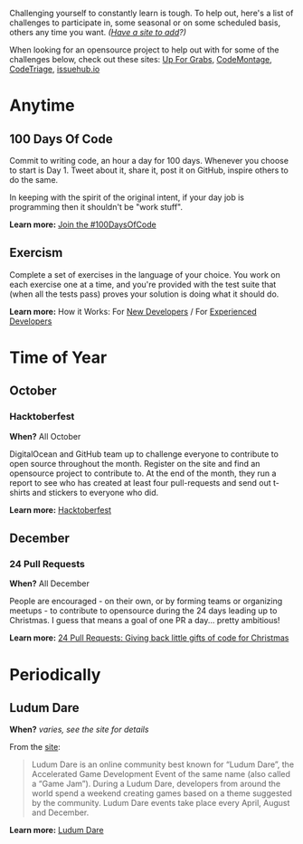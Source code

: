 Challenging yourself to constantly learn is tough. To help out, here's a list of challenges to participate in, some seasonal or on some scheduled basis, others any time you want. *([Have a site to add](CONTRIBUTING.md)?)*

When looking for an opensource project to help out with for some of the challenges below, check out these sites: [Up For Grabs](http://up-for-grabs.net/), [CodeMontage](http://codemontage.com/), [CodeTriage](https://www.codetriage.com/), [issuehub.io](http://issuehub.io/)

# Anytime

## 100 Days Of Code

Commit to writing code, an hour a day for 100 days. Whenever you choose to start is Day 1. Tweet about it, share it, post it on GitHub, inspire others to do the same.

In keeping with the spirit of the original intent, if your day job is programming then it shouldn't be "work stuff".

**Learn more:** [Join the #100DaysOfCode](https://medium.freecodecamp.com/join-the-100daysofcode-556ddb4579e4)

## Exercism

Complete a set of exercises in the language of your choice. You work on each exercise one at a time, and you're provided with the test suite that (when all the tests pass) proves your solution is doing what it should do.

**Learn more:** How it Works: For [New Developers](http://exercism.io/how-it-works/newbie) / For [Experienced Developers](http://exercism.io/how-it-works)

# Time of Year

## October

### Hacktoberfest

**When?** All October

DigitalOcean and GitHub team up to challenge everyone to contribute to open source throughout the month. Register on the site and find an opensource project to contribute to. At the end of the month, they run a report to see who has created at least four pull-requests and send out t-shirts and stickers to everyone who did.

**Learn more:** [Hacktoberfest](https://hacktoberfest.digitalocean.com/)

## December

### 24 Pull Requests

**When?** All December

People are encouraged - on their own, or by forming teams or organizing meetups - to contribute to opensource during the 24 days leading up to Christmas. I guess that means a goal of one PR a day... pretty ambitious!

**Learn more:** [24 Pull Requests: Giving back little gifts of code for Christmas](https://24pullrequests.com/)

# Periodically

## Ludum Dare

**When?** *varies, see the site for details*

From the [site](http://ludumdare.com/compo/about-ludum-dare/):

> Ludum Dare is an online community best known for “Ludum Dare”, the Accelerated Game Development Event of the same name (also called a “Game Jam”). During a Ludum Dare, developers from around the world spend a weekend creating games based on a theme suggested by the community. Ludum Dare events take place every April, August and December.

**Learn more:** [Ludum Dare](http://ludumdare.com/compo/rules/)
